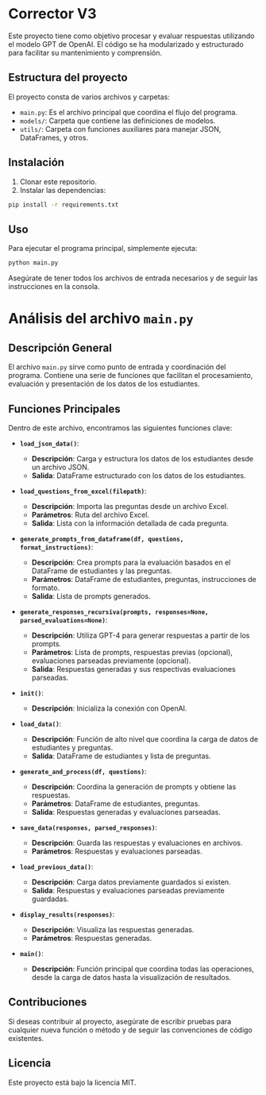 
# Corrector V3

Este proyecto tiene como objetivo procesar y evaluar respuestas utilizando el modelo GPT de OpenAI. El código se ha modularizado y estructurado para facilitar su mantenimiento y comprensión.

## Estructura del proyecto

El proyecto consta de varios archivos y carpetas:

- `main.py`: Es el archivo principal que coordina el flujo del programa.
- `models/`: Carpeta que contiene las definiciones de modelos.
- `utils/`: Carpeta con funciones auxiliares para manejar JSON, DataFrames, y otros.

## Instalación

1. Clonar este repositorio.
2. Instalar las dependencias:

```bash
pip install -r requirements.txt
```

## Uso

Para ejecutar el programa principal, simplemente ejecuta:

```bash
python main.py
```

Asegúrate de tener todos los archivos de entrada necesarios y de seguir las instrucciones en la consola.

# Análisis del archivo `main.py`

## Descripción General

El archivo `main.py` sirve como punto de entrada y coordinación del programa. Contiene una serie de funciones que facilitan el procesamiento, evaluación y presentación de los datos de los estudiantes.

## Funciones Principales

Dentro de este archivo, encontramos las siguientes funciones clave:

- **`load_json_data()`**: 
    - **Descripción**: Carga y estructura los datos de los estudiantes desde un archivo JSON.
    - **Salida**: DataFrame estructurado con los datos de los estudiantes.

- **`load_questions_from_excel(filepath)`**: 
    - **Descripción**: Importa las preguntas desde un archivo Excel.
    - **Parámetros**: Ruta del archivo Excel.
    - **Salida**: Lista con la información detallada de cada pregunta.

- **`generate_prompts_from_dataframe(df, questions, format_instructions)`**: 
    - **Descripción**: Crea prompts para la evaluación basados en el DataFrame de estudiantes y las preguntas.
    - **Parámetros**: DataFrame de estudiantes, preguntas, instrucciones de formato.
    - **Salida**: Lista de prompts generados.

- **`generate_responses_recursiva(prompts, responses=None, parsed_evaluations=None)`**: 
    - **Descripción**: Utiliza GPT-4 para generar respuestas a partir de los prompts.
    - **Parámetros**: Lista de prompts, respuestas previas (opcional), evaluaciones parseadas previamente (opcional).
    - **Salida**: Respuestas generadas y sus respectivas evaluaciones parseadas.

- **`init()`**: 
    - **Descripción**: Inicializa la conexión con OpenAI.

- **`load_data()`**: 
    - **Descripción**: Función de alto nivel que coordina la carga de datos de estudiantes y preguntas.
    - **Salida**: DataFrame de estudiantes y lista de preguntas.

- **`generate_and_process(df, questions)`**: 
    - **Descripción**: Coordina la generación de prompts y obtiene las respuestas.
    - **Parámetros**: DataFrame de estudiantes, preguntas.
    - **Salida**: Respuestas generadas y evaluaciones parseadas.

- **`save_data(responses, parsed_responses)`**: 
    - **Descripción**: Guarda las respuestas y evaluaciones en archivos.
    - **Parámetros**: Respuestas y evaluaciones parseadas.

- **`load_previous_data()`**: 
    - **Descripción**: Carga datos previamente guardados si existen.
    - **Salida**: Respuestas y evaluaciones parseadas previamente guardadas.

- **`display_results(responses)`**: 
    - **Descripción**: Visualiza las respuestas generadas.
    - **Parámetros**: Respuestas generadas.

- **`main()`**: 
    - **Descripción**: Función principal que coordina todas las operaciones, desde la carga de datos hasta la visualización de resultados.


## Contribuciones

Si deseas contribuir al proyecto, asegúrate de escribir pruebas para cualquier nueva función o método y de seguir las convenciones de código existentes.

## Licencia

Este proyecto está bajo la licencia MIT.

